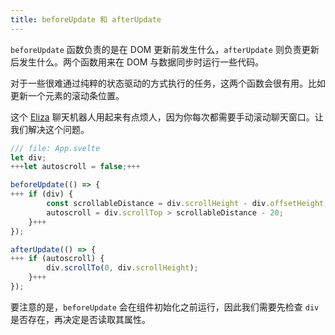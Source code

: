 ```yaml
---
title: beforeUpdate 和 afterUpdate
---
```


`beforeUpdate` 函数负责的是在 DOM 更新前发生什么，`afterUpdate` 则负责更新后发生什么。两个函数用来在 DOM 与数据同步时运行一些代码。

对于一些很难通过纯粹的状态驱动的方式执行的任务，这两个函数会很有用。比如更新一个元素的滚动条位置。

这个 [Eliza](https://en.wikipedia.org/wiki/ELIZA) 聊天机器人用起来有点烦人，因为你每次都需要手动滚动聊天窗口。让我们解决这个问题。

```js
/// file: App.svelte
let div;
+++let autoscroll = false;+++

beforeUpdate(() => {
+++	if (div) {
		const scrollableDistance = div.scrollHeight - div.offsetHeight;
		autoscroll = div.scrollTop > scrollableDistance - 20;
	}+++
});

afterUpdate(() => {
+++	if (autoscroll) {
		div.scrollTo(0, div.scrollHeight);
	}+++
});
```

要注意的是，`beforeUpdate` 会在组件初始化之前运行，因此我们需要先检查 `div` 是否存在，再决定是否读取其属性。
